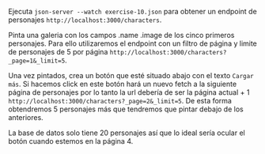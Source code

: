 Ejecuta `json-server --watch exercise-10.json` para obtener un endpoint de personajes `http://localhost:3000/characters`.

Pinta una galeria con los campos .name .image de los cinco primeros personajes. Para ello utilizaremos el endpoint con un filtro de página y limite de personajes de 5 por página `http://localhost:3000/characters?_page=1&_limit=5`.

Una vez pintados, crea un botón que esté situado abajo con el texto `Cargar más`. Si hacemos click en este botón hará un nuevo fetch a la siguiente página de personajes por lo tanto la url debería de ser la página actual + 1 `http://localhost:3000/characters?_page=2&_limit=5`. De esta forma obtendremos 5 personajes más que tendremos que pintar debajo de los anteriores.

La base de datos solo tiene 20 personajes así que lo ideal sería ocular el botón cuando estemos en la página 4.

